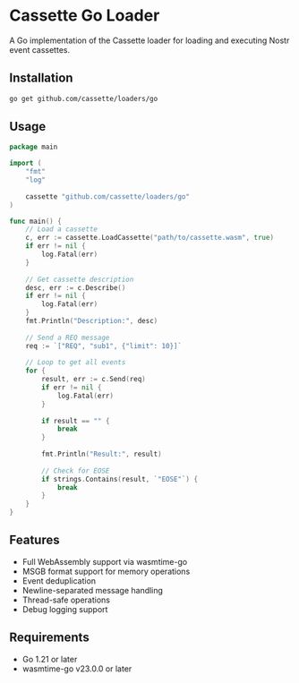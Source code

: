 # Cassette Go Loader

A Go implementation of the Cassette loader for loading and executing Nostr event cassettes.

## Installation

```bash
go get github.com/cassette/loaders/go
```

## Usage

```go
package main

import (
    "fmt"
    "log"
    
    cassette "github.com/cassette/loaders/go"
)

func main() {
    // Load a cassette
    c, err := cassette.LoadCassette("path/to/cassette.wasm", true)
    if err != nil {
        log.Fatal(err)
    }
    
    // Get cassette description
    desc, err := c.Describe()
    if err != nil {
        log.Fatal(err)
    }
    fmt.Println("Description:", desc)
    
    // Send a REQ message
    req := `["REQ", "sub1", {"limit": 10}]`
    
    // Loop to get all events
    for {
        result, err := c.Send(req)
        if err != nil {
            log.Fatal(err)
        }
        
        if result == "" {
            break
        }
        
        fmt.Println("Result:", result)
        
        // Check for EOSE
        if strings.Contains(result, `"EOSE"`) {
            break
        }
    }
}
```

## Features

- Full WebAssembly support via wasmtime-go
- MSGB format support for memory operations
- Event deduplication
- Newline-separated message handling
- Thread-safe operations
- Debug logging support

## Requirements

- Go 1.21 or later
- wasmtime-go v23.0.0 or later